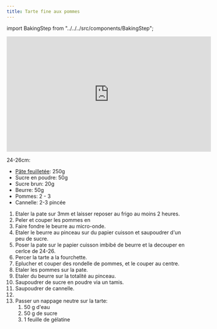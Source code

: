 ```yaml
---
title: Tarte fine aux pommes
---
```


import BakingStep from "../../../src/components/BakingStep";

<div class="youtube-video-container">
  <iframe width="560" height="315" src="https://www.youtube.com/embed/ClDvzqZ5VbM" title="YouTube video player" frameborder="0" allow="accelerometer; autoplay; clipboard-write; encrypted-media; gyroscope; picture-in-picture; web-share" allowFullScreen></iframe>
</div>

24-26cm:

- [Pâte feuilletée](/recipes/recipes/sweet/pates/pate-feuilletee): 250g
- Sucre en poudre: 50g
- Sucre brun: 20g
- Beurre: 50g
- Pommes: 2 - 3
- Cannelle: 2-3 pincée

1. Etaler la pate sur 3mm et laisser reposer au frigo au moins 2 heures.
1. Peler et couper les pommes en
1. Faire fondre le beurre au micro-onde.
1. Etaler le beurre au pinceau sur du papier cuisson et saupoudrer d'un peu de sucre.
1. Poser la pate sur le papier cuisson imbibé de beurre et la decouper en cerlce de 24-26.
1. Percer la tarte a la fourchette.
1. Eplucher et couper des rondelle de pommes, et le couper au centre.
1. Etaler les pommes sur la pate.
1. Etaler du beurre sur la totalité au pinceau.
1. Saupoudrer de sucre en poudre via un tamis.
1. Saupoudrer de cannelle.
1. <BakingStep temp="180" time="30 minutes" fan preheat />
1. Passer un nappage neutre sur la tarte:
   1. 50 g d'eau
   1. 50 g de sucre
   1. 1 feuille de gélatine
